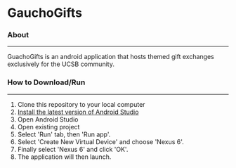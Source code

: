 # GauchoGifts
### About
---------
GuachoGifts is an android application that hosts themed gift exchanges exclusively for the UCSB community.

### How to Download/Run
---------
1. Clone this repository to your local computer
2. [Install the latest version of Android Studio](https://developer.android.com/studio/index.html)
3. Open Android Studio
4. Open existing project 
5. Select 'Run' tab, then 'Run app'.
6. Select 'Create New Virtual Device' and choose 'Nexus 6'.
7. Finally select 'Nexus 6' and click 'OK'.
8. The application will then launch.
